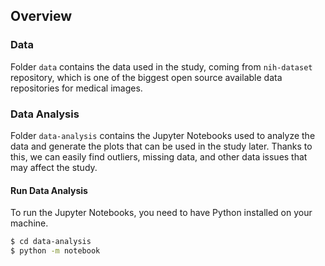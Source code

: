 ## Overview

### Data

Folder `data` contains the data used in the study, coming from `nih-dataset` repository, which
is one of the biggest open source available data repositories for medical images.

### Data Analysis

Folder `data-analysis` contains the Jupyter Notebooks used to analyze the data and generate the plots
that can be used in the study later. Thanks to this, we can easily find outliers, missing data, and other
data issues that may affect the study.

#### Run Data Analysis

To run the Jupyter Notebooks, you need to have Python installed on your machine.

```bash
$ cd data-analysis
$ python -m notebook
```